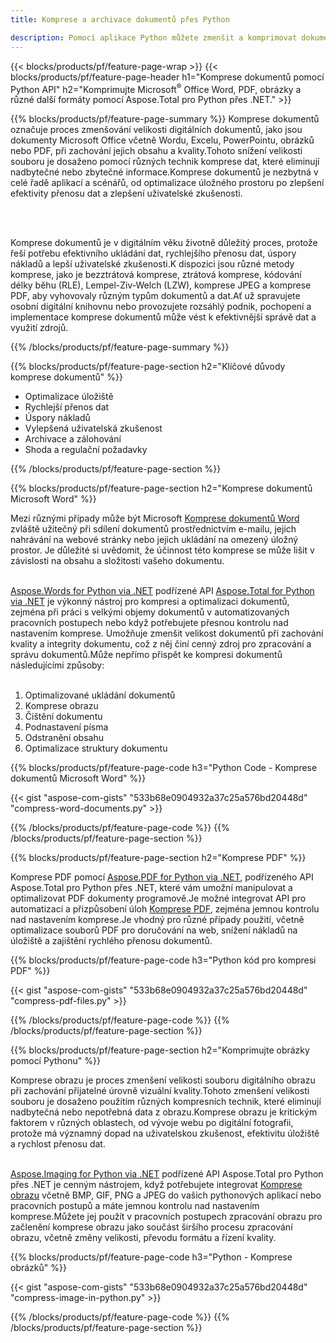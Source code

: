 ```yaml
---
title: Komprese a archivace dokumentů přes Python 

description: Pomocí aplikace Python můžete zmenšit a komprimovat dokumenty včetně aplikací Microsoft Word, Excel, PowerPoint, PDF a Obrázky.Otestujte výsledek komprese online.
---
```


{{< blocks/products/pf/feature-page-wrap >}}
{{< blocks/products/pf/feature-page-header h1="Komprese dokumentů pomocí Python API" h2="Komprimujte Microsoft<sup>&reg;</sup> Office Word, PDF, obrázky a různé další formáty pomocí Aspose.Total pro Python přes .NET." >}}

{{% blocks/products/pf/feature-page-summary %}}
Komprese dokumentů označuje proces zmenšování velikosti digitálních dokumentů, jako jsou dokumenty Microsoft Office včetně Wordu, Excelu, PowerPointu, obrázků nebo PDF, při zachování jejich obsahu a kvality.Tohoto snížení velikosti souboru je dosaženo pomocí různých technik komprese dat, které eliminují nadbytečné nebo zbytečné informace.Komprese dokumentů je nezbytná v celé řadě aplikací a scénářů, od optimalizace úložného prostoru po zlepšení efektivity přenosu dat a zlepšení uživatelské zkušenosti.

<br /> <br />

Komprese dokumentů je v digitálním věku životně důležitý proces, protože řeší potřebu efektivního ukládání dat, rychlejšího přenosu dat, úspory nákladů a lepší uživatelské zkušenosti.K dispozici jsou různé metody komprese, jako je bezztrátová komprese, ztrátová komprese, kódování délky běhu (RLE), Lempel-Ziv-Welch (LZW), komprese JPEG a komprese PDF, aby vyhovovaly různým typům dokumentů a dat.Ať už spravujete osobní digitální knihovnu nebo provozujete rozsáhlý podnik, pochopení a implementace komprese dokumentů může vést k efektivnější správě dat a využití zdrojů.

{{% /blocks/products/pf/feature-page-summary  %}}

{{% blocks/products/pf/feature-page-section  h2="Klíčové důvody komprese dokumentů" %}}

- Optimalizace úložiště
- Rychlejší přenos dat
- Úspory nákladů
- Vylepšená uživatelská zkušenost
- Archivace a zálohování
- Shoda a regulační požadavky

{{% /blocks/products/pf/feature-page-section %}}

{{% blocks/products/pf/feature-page-section  h2="Komprese dokumentů Microsoft Word" %}}

Mezi různými případy může být Microsoft [Komprese dokumentů Word](https://products.aspose.com/total/python-net/compress/word/) zvláště užitečný při sdílení dokumentů prostřednictvím e-mailu, jejich nahrávání na webové stránky nebo jejich ukládání na omezený úložný prostor. Je důležité si uvědomit, že účinnost této komprese se může lišit v závislosti na obsahu a složitosti vašeho dokumentu.<br /><br />

[Aspose.Words for Python via .NET](https://products.aspose.com/words/python-net/) podřízené API [Aspose.Total for Python via .NET](https://products.aspose.com/total/python-net/) je výkonný nástroj pro kompresi a optimalizaci dokumentů, zejména při práci s velkými objemy dokumentů v automatizovaných pracovních postupech nebo když potřebujete přesnou kontrolu nad nastavením komprese. Umožňuje zmenšit velikost dokumentů při zachování kvality a integrity dokumentu, což z něj činí cenný zdroj pro zpracování a správu dokumentů.Může nepřímo přispět ke kompresi dokumentů následujícími způsoby:	<br /><br />
1. Optimalizované ukládání dokumentů<br />
2. Komprese obrazu<br />
3. Čištění dokumentu<br />
4. Podnastavení písma<br />
5. Odstranění obsahu<br />
6. Optimalizace struktury dokumentu<br />

{{% blocks/products/pf/feature-page-code h3="Python Code - Komprese dokumentů Microsoft Word" %}}

{{< gist "aspose-com-gists" "533b68e0904932a37c25a576bd20448d" "compress-word-documents.py" >}}

{{% /blocks/products/pf/feature-page-code  %}}
{{% /blocks/products/pf/feature-page-section %}}

{{% blocks/products/pf/feature-page-section  h2="Komprese PDF" %}}

Komprese PDF pomocí [Aspose.PDF for Python via .NET](https://products.aspose.com/pdf/python-net/), podřízeného API Aspose.Total pro Python přes .NET, které vám umožní manipulovat a optimalizovat PDF dokumenty programově.Je možné integrovat API pro automatizaci a přizpůsobení úloh [Komprese PDF](https://products.aspose.com/total/python-net/compress/pdf/), zejména jemnou kontrolu nad nastavením komprese.Je vhodný pro různé případy použití, včetně optimalizace souborů PDF pro doručování na web, snížení nákladů na úložiště a zajištění rychlého přenosu dokumentů.

{{% blocks/products/pf/feature-page-code h3="Python kód pro kompresi PDF" %}}

{{< gist "aspose-com-gists" "533b68e0904932a37c25a576bd20448d" "compress-pdf-files.py" >}}

{{% /blocks/products/pf/feature-page-code  %}}
{{% /blocks/products/pf/feature-page-section %}}

{{% blocks/products/pf/feature-page-section  h2="Komprimujte obrázky pomocí Pythonu" %}}

Komprese obrazu je proces zmenšení velikosti souboru digitálního obrazu při zachování přijatelné úrovně vizuální kvality.Tohoto zmenšení velikosti souboru je dosaženo použitím různých kompresních technik, které eliminují nadbytečná nebo nepotřebná data z obrazu.Komprese obrazu je kritickým faktorem v různých oblastech, od vývoje webu po digitální fotografii, protože má významný dopad na uživatelskou zkušenost, efektivitu úložiště a rychlost přenosu dat.<br /><br />

[Aspose.Imaging for Python via .NET](https://products.aspose.com/imaging/python-net/) podřízené API Aspose.Total pro Python přes .NET je cenným nástrojem, když potřebujete integrovat [Komprese obrazu](https://products.aspose.com/total/python-net/compress/image/) včetně BMP, GIF, PNG a JPEG do vašich pythonových aplikací nebo pracovních postupů a máte jemnou kontrolu nad nastavením komprese.Můžete jej použít v pracovních postupech zpracování obrazu pro začlenění komprese obrazu jako součást širšího procesu zpracování obrazu, včetně změny velikosti, převodu formátu a řízení kvality.

{{% blocks/products/pf/feature-page-code h3="Python - Komprese obrázků" %}}

{{< gist "aspose-com-gists" "533b68e0904932a37c25a576bd20448d" "compress-image-in-python.py" >}}

{{% /blocks/products/pf/feature-page-code  %}}
{{% /blocks/products/pf/feature-page-section %}}